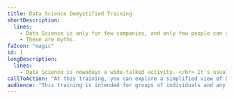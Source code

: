 ```yaml
---
title: Data Science Demystified Training
shortDescription:
  lines:
    - Data Science is only for few companies, and only few people can get their hands on.
    - These are myths.
faIcon: "magic"
id: 1
longDescription:
  lines:
    - Data Science is nowadays a wide-talked activity. </br> It's usually connected with innovation, a lot of investment, and high risk. The ROI is often questionable. It requires highly specialized individuals. Something only for a few companies, something only a few people can get their hands on. </br> <b> These are myths. </b> </br> The benefit of understanding Data Science behind all the myths is of tremendous value for companies and individuals.
callToAction: "At this training, you can explore a simplified view of Data Science: what is data, where does it come from, why is this science important, and how it helps on generating more value for businesses and users."
audience: "This training is intended for groups of individuals and any organizations who want to demystify data science in order to generate value from their data, to start cultural shifts and initiate their journey towards data-driven projects, decisions and businesses."
---
```


